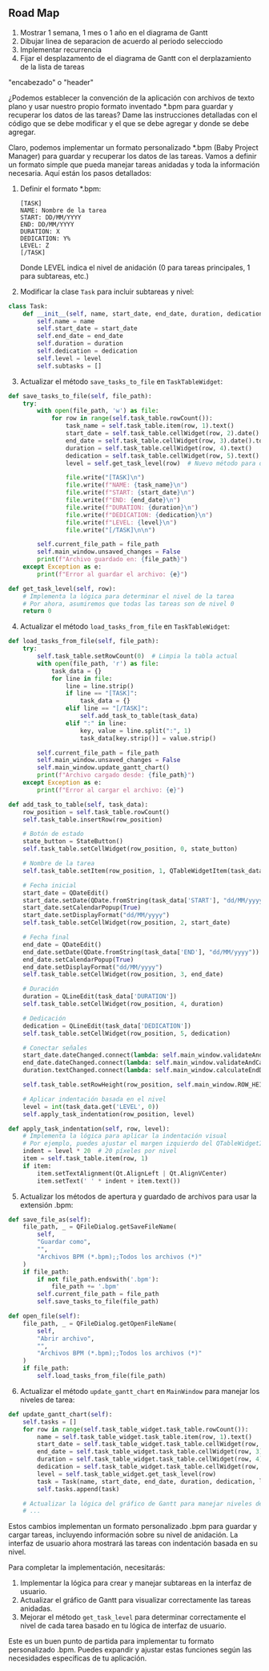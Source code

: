 ## Road Map

1. Mostrar 1 semana, 1 mes o 1 año en el diagrama de Gantt
2. Dibujar linea de separacion de acuerdo al periodo selecciodo
3. Implementar recurrencia
4. Fijar el desplazamento de el diagrama de Gantt con el derplazamiento de la lista de tareas

"encabezado" o "header"


¿Podemos establecer la convención de la aplicación con archivos de texto plano y usar nuestro propio formato inventado *.bpm para guardar y recuperar los datos de las tareas?
Dame las instrucciones detalladas con el código que se debe modificar y el que se debe agregar y donde se debe agregar.

Claro, podemos implementar un formato personalizado *.bpm (Baby Project Manager) para guardar y recuperar los datos de las tareas. Vamos a definir un formato simple que pueda manejar tareas anidadas y toda la información necesaria. Aquí están los pasos detallados:

1. Definir el formato *.bpm:
   ```
   [TASK]
   NAME: Nombre de la tarea
   START: DD/MM/YYYY
   END: DD/MM/YYYY
   DURATION: X
   DEDICATION: Y%
   LEVEL: Z
   [/TASK]
   ```
   Donde LEVEL indica el nivel de anidación (0 para tareas principales, 1 para subtareas, etc.)

2. Modificar la clase `Task` para incluir subtareas y nivel:

```python
class Task:
    def __init__(self, name, start_date, end_date, duration, dedication, level=0):
        self.name = name
        self.start_date = start_date
        self.end_date = end_date
        self.duration = duration
        self.dedication = dedication
        self.level = level
        self.subtasks = []
```

3. Actualizar el método `save_tasks_to_file` en `TaskTableWidget`:

```python
def save_tasks_to_file(self, file_path):
    try:
        with open(file_path, 'w') as file:
            for row in range(self.task_table.rowCount()):
                task_name = self.task_table.item(row, 1).text()
                start_date = self.task_table.cellWidget(row, 2).date().toString("dd/MM/yyyy")
                end_date = self.task_table.cellWidget(row, 3).date().toString("dd/MM/yyyy")
                duration = self.task_table.cellWidget(row, 4).text()
                dedication = self.task_table.cellWidget(row, 5).text()
                level = self.get_task_level(row)  # Nuevo método para obtener el nivel

                file.write("[TASK]\n")
                file.write(f"NAME: {task_name}\n")
                file.write(f"START: {start_date}\n")
                file.write(f"END: {end_date}\n")
                file.write(f"DURATION: {duration}\n")
                file.write(f"DEDICATION: {dedication}\n")
                file.write(f"LEVEL: {level}\n")
                file.write("[/TASK]\n\n")

        self.current_file_path = file_path
        self.main_window.unsaved_changes = False
        print(f"Archivo guardado en: {file_path}")
    except Exception as e:
        print(f"Error al guardar el archivo: {e}")

def get_task_level(self, row):
    # Implementa la lógica para determinar el nivel de la tarea
    # Por ahora, asumiremos que todas las tareas son de nivel 0
    return 0
```

4. Actualizar el método `load_tasks_from_file` en `TaskTableWidget`:

```python
def load_tasks_from_file(self, file_path):
    try:
        self.task_table.setRowCount(0)  # Limpia la tabla actual
        with open(file_path, 'r') as file:
            task_data = {}
            for line in file:
                line = line.strip()
                if line == "[TASK]":
                    task_data = {}
                elif line == "[/TASK]":
                    self.add_task_to_table(task_data)
                elif ":" in line:
                    key, value = line.split(":", 1)
                    task_data[key.strip()] = value.strip()

        self.current_file_path = file_path
        self.main_window.unsaved_changes = False
        self.main_window.update_gantt_chart()
        print(f"Archivo cargado desde: {file_path}")
    except Exception as e:
        print(f"Error al cargar el archivo: {e}")

def add_task_to_table(self, task_data):
    row_position = self.task_table.rowCount()
    self.task_table.insertRow(row_position)

    # Botón de estado
    state_button = StateButton()
    self.task_table.setCellWidget(row_position, 0, state_button)

    # Nombre de la tarea
    self.task_table.setItem(row_position, 1, QTableWidgetItem(task_data['NAME']))

    # Fecha inicial
    start_date = QDateEdit()
    start_date.setDate(QDate.fromString(task_data['START'], "dd/MM/yyyy"))
    start_date.setCalendarPopup(True)
    start_date.setDisplayFormat("dd/MM/yyyy")
    self.task_table.setCellWidget(row_position, 2, start_date)

    # Fecha final
    end_date = QDateEdit()
    end_date.setDate(QDate.fromString(task_data['END'], "dd/MM/yyyy"))
    end_date.setCalendarPopup(True)
    end_date.setDisplayFormat("dd/MM/yyyy")
    self.task_table.setCellWidget(row_position, 3, end_date)

    # Duración
    duration = QLineEdit(task_data['DURATION'])
    self.task_table.setCellWidget(row_position, 4, duration)

    # Dedicación
    dedication = QLineEdit(task_data['DEDICATION'])
    self.task_table.setCellWidget(row_position, 5, dedication)

    # Conectar señales
    start_date.dateChanged.connect(lambda: self.main_window.validateAndCalculateDays(start_date, end_date, duration))
    end_date.dateChanged.connect(lambda: self.main_window.validateAndCalculateDays(start_date, end_date, duration))
    duration.textChanged.connect(lambda: self.main_window.calculateEndDateIfChanged(start_date, duration, end_date))

    self.task_table.setRowHeight(row_position, self.main_window.ROW_HEIGHT)

    # Aplicar indentación basada en el nivel
    level = int(task_data.get('LEVEL', 0))
    self.apply_task_indentation(row_position, level)

def apply_task_indentation(self, row, level):
    # Implementa la lógica para aplicar la indentación visual
    # Por ejemplo, puedes ajustar el margen izquierdo del QTableWidgetItem
    indent = level * 20  # 20 píxeles por nivel
    item = self.task_table.item(row, 1)
    if item:
        item.setTextAlignment(Qt.AlignLeft | Qt.AlignVCenter)
        item.setText(' ' * indent + item.text())
```

5. Actualizar los métodos de apertura y guardado de archivos para usar la extensión .bpm:

```python
def save_file_as(self):
    file_path, _ = QFileDialog.getSaveFileName(
        self,
        "Guardar como",
        "",
        "Archivos BPM (*.bpm);;Todos los archivos (*)"
    )
    if file_path:
        if not file_path.endswith('.bpm'):
            file_path += '.bpm'
        self.current_file_path = file_path
        self.save_tasks_to_file(file_path)

def open_file(self):
    file_path, _ = QFileDialog.getOpenFileName(
        self,
        "Abrir archivo",
        "",
        "Archivos BPM (*.bpm);;Todos los archivos (*)"
    )
    if file_path:
        self.load_tasks_from_file(file_path)
```

6. Actualizar el método `update_gantt_chart` en `MainWindow` para manejar los niveles de tarea:

```python
def update_gantt_chart(self):
    self.tasks = []
    for row in range(self.task_table_widget.task_table.rowCount()):
        name = self.task_table_widget.task_table.item(row, 1).text()
        start_date = self.task_table_widget.task_table.cellWidget(row, 2).date().toString("dd/MM/yyyy")
        end_date = self.task_table_widget.task_table.cellWidget(row, 3).date().toString("dd/MM/yyyy")
        duration = self.task_table_widget.task_table.cellWidget(row, 4).text()
        dedication = self.task_table_widget.task_table.cellWidget(row, 5).text()
        level = self.task_table_widget.get_task_level(row)
        task = Task(name, start_date, end_date, duration, dedication, level)
        self.tasks.append(task)

    # Actualizar la lógica del gráfico de Gantt para manejar niveles de tarea
    # ...
```

Estos cambios implementan un formato personalizado .bpm para guardar y cargar tareas, incluyendo información sobre su nivel de anidación. La interfaz de usuario ahora mostrará las tareas con indentación basada en su nivel.

Para completar la implementación, necesitarás:

1. Implementar la lógica para crear y manejar subtareas en la interfaz de usuario.
2. Actualizar el gráfico de Gantt para visualizar correctamente las tareas anidadas.
3. Mejorar el método `get_task_level` para determinar correctamente el nivel de cada tarea basado en tu lógica de interfaz de usuario.

Este es un buen punto de partida para implementar tu formato personalizado .bpm. Puedes expandir y ajustar estas funciones según las necesidades específicas de tu aplicación.
